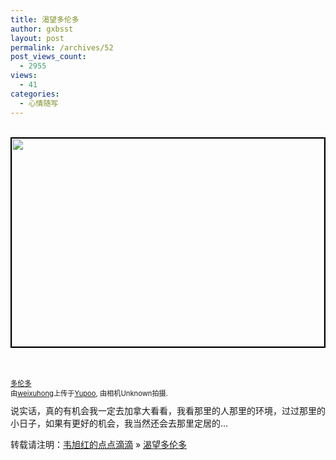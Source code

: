 ```yaml
---
title: 渴望多伦多
author: gxbsst
layout: post
permalink: /archives/52
post_views_count:
  - 2955
views:
  - 41
categories:
  - 心情随写
---
```

<div style="float: left; margin-right: 10px; margin-bottom: 10px;">
  <a href="http://www.yupoo.com/photos/view?id=ff808081193b8db601194c29fadb30dd" title="photo sharing"><br /> <img src="http://pic.yupoo.com/weixuhong/01650566932e/medium.jpg" width="500" height="333" style="border: solid 2px #000000;" alt="" /><br /> </a><br /> <br /> <span style="font-size: 0.8em; margin-top: 0px;"><br /> <a href="http://www.yupoo.com/photos/view?id=ff808081193b8db601194c29fadb30dd">多伦多</a><br /> 由<a href="http://weixuhong.yupoo.com/profile/">weixuhong</a>上传于<a href="http://www.yupoo.com/">Yupoo</a>, 由相机Unknown拍摄.<br /> </span>
</div>

<div>
  说实话，真的有机会我一定去加拿大看看，我看那里的人那里的环境，过过那里的小日子，如果有更好的机会，我当然还会去那里定居的&#8230;
</div>

转载请注明：[韦旭红的点点滴滴][1] &raquo; [渴望多伦多][2]

 [1]: http://www.weixuhong.com
 [2]: http://www.weixuhong.com/archives/52